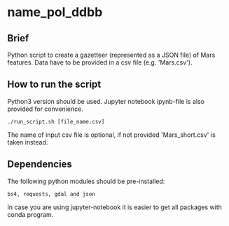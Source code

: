 # name_pol_ddbb

## Brief
Python script to create a gazetteer (represented as a JSON file) of Mars features. Data have to be provided in a csv file (e.g. 'Mars.csv'). 

## How to run the script

Python3 version should be used. Jupyter notebook ipynb-file is also provided for convenience.

```shell 
./run_script.sh [file_name.csv]
```
The name of input csv file is optional, if not provided 'Mars_short.csv' is taken instead.

## Dependencies

The following python modules should be pre-installed:

```
bs4, requests, gdal and json
```
In case you are using jupyter-notebook it is easier to get all packages with conda program.

